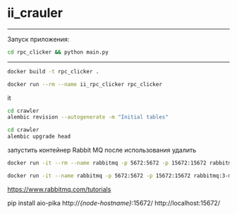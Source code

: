 # ii_crauler
______
Запуск приложения:
```bash
cd rpc_clicker && python main.py
```

---

```bash
docker build -t rpc_clicker .
```

```bash
docker run --rm --name ii_rpc_clicker rpc_clicker       
```

it 


```bash
cd crawler 
alembic revision --autogenerate -m "Initial tables"
```

```bash
cd crawler 
alembic upgrade head
```

запустить контейнер Rabbit MQ после использования удалить 
```bash
docker run -it --rm --name rabbitmq -p 5672:5672 -p 15672:15672 rabbitmq:3-management
```

```bash
docker run -it --name rabbitmq -p 5672:5672 -p 15672:15672 rabbitmq:3-management
```

https://www.rabbitmq.com/tutorials

pip install aio-pika
http://<i>{node-hostname}</i>:15672/
http://localhost:15672/